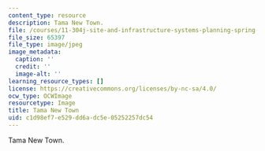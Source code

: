 ```yaml
---
content_type: resource
description: Tama New Town.
file: /courses/11-304j-site-and-infrastructure-systems-planning-spring-2009/c1d98ef7e529dd6adc5e05252257dc54_chp_tama.jpg
file_size: 65397
file_type: image/jpeg
image_metadata:
  caption: ''
  credit: ''
  image-alt: ''
learning_resource_types: []
license: https://creativecommons.org/licenses/by-nc-sa/4.0/
ocw_type: OCWImage
resourcetype: Image
title: Tama New Town
uid: c1d98ef7-e529-dd6a-dc5e-05252257dc54
---
```

Tama New Town.